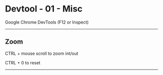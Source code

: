# Devtool - 01 - Misc

Google Chrome DevTools (F12 or Inspect)

***

## Zoom

CTRL + mouse scroll to zoom int/out

CTRL + 0 to reset

***
